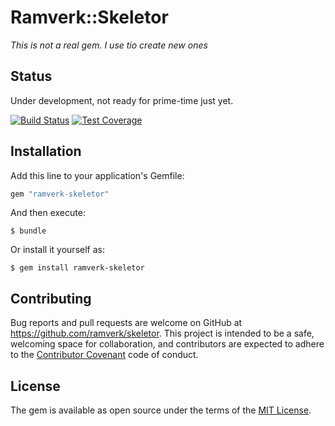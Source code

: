 # Ramverk::Skeletor

*This is not a real gem. I use tio create new ones*

## Status

Under development, not ready for prime-time just yet.

[![Build Status](https://travis-ci.org/ramverk/skeletor.svg?branch=master)](https://travis-ci.org/ramverk/skeletor)
[![Test Coverage](https://codeclimate.com/github/ramverk/skeletor/badges/coverage.svg)](https://codeclimate.com/github/ramverk/skeletor/coverage)


## Installation

Add this line to your application's Gemfile:

```ruby
gem "ramverk-skeletor"
```

And then execute:

    $ bundle

Or install it yourself as:

    $ gem install ramverk-skeletor


## Contributing

Bug reports and pull requests are welcome on GitHub at https://github.com/ramverk/skeletor. This project is intended to be a safe, welcoming space for collaboration, and contributors are expected to adhere to the [Contributor Covenant](http://contributor-covenant.org) code of conduct.


## License

The gem is available as open source under the terms of the [MIT License](http://opensource.org/licenses/MIT).